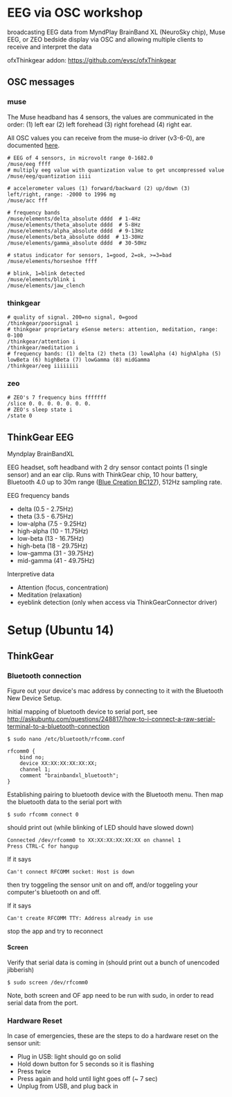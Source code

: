 
# EEG via OSC workshop

broadcasting EEG data from MyndPlay BrainBand XL (NeuroSky chip), Muse EEG, or ZEO bedside display via OSC and allowing multiple clients to receive and interpret the data

ofxThinkgear addon: https://github.com/evsc/ofxThinkgear


## OSC messages

### muse
The Muse headband has 4 sensors, the values are communicated in the order: (1) left ear (2) left forehead (3) right forehead (4) right ear. 

All OSC values you can receive from the muse-io driver (v3-6-0), are documented [here](https://sites.google.com/a/interaxon.ca/muse-developer-site/museio/osc-paths/osc-paths---v3-6-0). 

	# EEG of 4 sensors, in microvolt range 0-1682.0
	/muse/eeg ffff
	# multiply eeg value with quantization value to get uncompressed value
	/muse/eeg/quantization iiii
	
	# accelerometer values (1) forward/backward (2) up/down (3) left/right, range: -2000 to 1996 mg
	/muse/acc fff

	# frequency bands
	/muse/elements/delta_absolute dddd 	# 1-4Hz
	/muse/elements/theta_absolute dddd  # 5-8Hz
	/muse/elements/alpha_absolute dddd  # 9-13Hz
	/muse/elements/beta_absolute dddd  # 13-30Hz
	/muse/elements/gamma_absolute dddd  # 30-50Hz

	# status indicator for sensors, 1=good, 2=ok, >=3=bad
	/muse/elements/horseshoe ffff

	# blink, 1=blink detected
	/muse/elements/blink i 
	/muse/elements/jaw_clench



### thinkgear

	# quality of signal. 200=no signal, 0=good
	/thinkgear/poorsignal i
	# thinkgear proprietary eSense meters: attention, meditation, range: 0-100
	/thinkgear/attention i
	/thinkgear/meditation i
	# frequency bands: (1) delta (2) theta (3) lowAlpha (4) highAlpha (5) lowBeta (6) highBeta (7) lowGamma (8) midGamma
	/thinkgear/eeg iiiiiiii

### zeo


	# ZEO's 7 frequency bins fffffff
	/slice 0. 0. 0. 0. 0. 0. 0. 
	# ZEO's sleep state i
	/state 0



## ThinkGear EEG

Myndplay BrainBandXL

EEG headset, soft headband with 2 dry sensor contact points (1 single sensor) and an ear clip. Runs with ThinkGear chip, 10 hour battery, Bluetooth 4.0 up to 30m range ([Blue Creation BC127](http://www.bluecreation.com/product_info.php?products_id=38)), 512Hz sampling rate.


EEG frequency bands  

* delta (0.5 - 2.75Hz)
* theta (3.5 - 6.75Hz)
* low-alpha (7.5 - 9.25Hz)
* high-alpha (10 - 11.75Hz)
* low-beta (13 - 16.75Hz)
* high-beta (18 - 29.75Hz)
* low-gamma (31 - 39.75Hz)
* mid-gamma (41 - 49.75Hz)


Interpretive data

* Attention (focus, concentration)
* Meditation (relaxation)
* eyeblink detection (only when access via ThinkGearConnector driver)



# Setup (Ubuntu 14)

## ThinkGear

### Bluetooth connection

Figure out your device's mac address by connecting to it with the Bluetooth New Device Setup.  

Initial mapping of bluetooth device to serial port, see http://askubuntu.com/questions/248817/how-to-i-connect-a-raw-serial-terminal-to-a-bluetooth-connection

	$ sudo nano /etc/bluetooth/rfcomm.conf 

	rfcomm0 {
		bind no;
		device XX:XX:XX:XX:XX:XX;
		channel	1;
		comment "brainbandxl_bluetooth";
	}

Establishing pairing to bluetooth device with the Bluetooth menu. Then map the bluetooth data to the serial port with 

	$ sudo rfcomm connect 0


should print out (while blinking of LED should have slowed down)

	Connected /dev/rfcomm0 to XX:XX:XX:XX:XX:XX on channel 1
	Press CTRL-C for hangup

If it says
	
	Can't connect RFCOMM socket: Host is down

then try toggeling the sensor unit on and off, and/or toggeling your computer's bluetooth on and off. 

If it says

	Can't create RFCOMM TTY: Address already in use

stop the app and try to reconnect


#### Screen

Verify that serial data is coming in (should print out a bunch of unencoded jibberish)

	$ sudo screen /dev/rfcomm0

Note, both screen and OF app need to be run with sudo, in order to read serial data from the port. 




### Hardware Reset

In case of emergencies, these are the steps to do a hardware reset on the sensor unit:

* Plug in USB: light should go on solid
* Hold down button for 5 seconds so it is flashing
* Press twice
* Press again and hold until light goes off (~ 7 sec)
* Unplug from USB, and plug back in